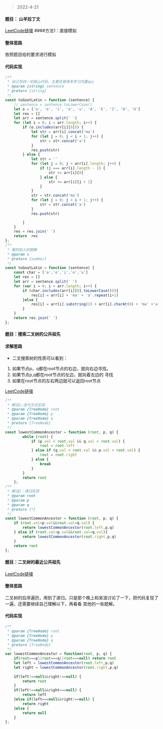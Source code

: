 > 2022-4-21
#### 题目： 山羊拉丁文
[LeetCode链接](https://leetcode-cn.com/problems/goat-latin/)
####方法1：直接模拟
#### 整体思路
依照题目给的要求进行模拟

#### 代码实现

```javascript
/**
 * 自己写的一坨屎山代码，主要还是得多学习内置api
 * @param {string} sentence
 * @return {string}
 */
const toGoatLatin = function (sentence) {
    // sentence = sentence.toLowerCase()
    let o = ['a', 'e', 'i', 'o', 'u', 'A', 'E', 'I', 'O', 'U']
    let res = []
    let arr = sentence.split(' ')
    for (let i = 0; i < arr.length; i++) {
        if (o.includes(arr[i][0])) {
            let str = arr[i].concat('ma')
            for (let j = 0; j < i + 1; j++) {
                str = str.concat('a')
            }
            res.push(str)
        } else {
            let str = ''
            for (let j = 0; j < arr[i].length; j++) {
                if (j === arr[i].length - 1) {
                    str += arr[i][0]
                } else {
                    str += arr[i][j + 1]
                }
            }
            str = str.concat('ma')
            for (let j = 0; j < i + 1; j++) {
                str = str.concat('a')
            }
            res.push(str)

        }
    }
    res = res.join(' ')
    return  res
};
/**
 * 看的别人的题解
 * @param s
 * @return {number}
 */
const toGoatLatin = function (sentence) {
    const char = ['a','e','i','o','u']
    let res = []
    let arr = sentence.split(' ')
    for (var i = 0; i < arr.length; i++) {
        if (char.includes(arr[i][0].toLowerCase())){
            res[i] = arr[i] + 'ma' + 'a'.repeat(i+1)
        }else {
            res[i] = arr[i].substring(1) + arr[i].charAt(0) + 'ma' +'a'.repeat(i+1)
        }
    }
    return res.join(' ')
};
```
#### 题目：搜索二叉树的公共祖先
#### 求解思路
- 二叉搜索树的性质可以看到：
1. 如果节点p，q都在root节点的右边，就向右边寻找。
2. 如果节点p,q都在root节点的左边，就向着左边的 寻找
3. 如果在root节点的左右两边就可以返回root节点

[LeetCode链接](https://leetcode-cn.com/problems/lowest-common-ancestor-of-a-binary-search-tree/submissions/)

```javascript
/**
 * 解法1:迭代方式实现
 * @param {TreeNode} root
 * @param {TreeNode} p
 * @param {TreeNode} q
 * @return {TreeNode}
 */
const lowestCommonAncestor = function (root, p, q) {
        while (root) {
            if (p.val < root.val && q.val < root.val) {
                root = root.left
            } else if (q.val > root.val && p.val > root.val) {
                root = root.right
            } else {
                break
            }
        }
        return root
    };
/**
 * 解法2：递归实现
 * @param root
 * @param p
 * @param q
 * @return {*}
 */
const lowestCommonAncestor = function (root, p, q) {
    if (root.val>p.val&&root.val>q.val) {
        return lowestCommonAncestor(root.left,p,q)
    } else if (root.val<p.val&&root.val<q.val){
        return lowestCommonAncestor(root.right,p,q)
    }
    return root
};
```
#### 题目：二叉树的最近公共祖先
[LeetCode链接](https://leetcode-cn.com/problems/longest-palindromic-substring/)

#### 整体思路

二叉树的后序遍历，用到了递归。只是那个晚上和吴浪讨论了一下，把代码复现了一遍，还需要继续自己理解以下，再看看
其他的一些题解。

#### 代码实现
```javascript
/**
 * @param {TreeNode} root
 * @param {TreeNode} p
 * @param {TreeNode} q
 * @return {TreeNode}
 */
var lowestCommonAncestor = function(root, p, q) {
    if(root===p||root===q||root===null) return root
    let left = lowestCommonAncestor(root.left,p,q)
    let right = lowestCommonAncestor(root.right,p,q)
    
    if(left!==null&&right!==null) {
        return root
    }
    if(left!==null&&right===null) {
        return left
    }else if(left===null&&right!==null) {
        return right
    }else {
        return null
    }
};
```
